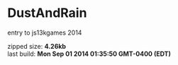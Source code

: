 DustAndRain
===========

entry to js13kgames 2014

zipped size: **4.26kb**  
last build:  **Mon Sep 01 2014 01:35:50 GMT-0400 (EDT)**
